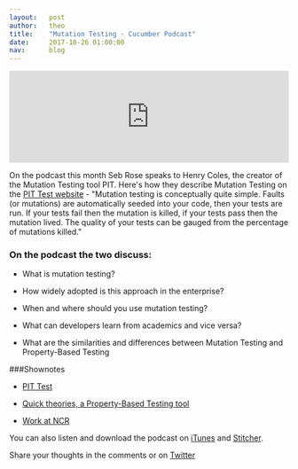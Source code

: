 ```yaml
---
layout:   post
author:   theo
title:    "Mutation Testing - Cucumber Podcast"
date:     2017-10-26 01:00:00
nav:      blog
---
```

<iframe width="100%" height="166" scrolling="no" frameborder="no" src="https://w.soundcloud.com/player/?url=https%3A//api.soundcloud.com/tracks/348664397&amp;color=%2300cc11&amp;auto_play=false&amp;hide_related=false&amp;show_comments=true&amp;show_user=true&amp;show_reposts=false&amp;show_teaser=true"></iframe>

On the podcast this month Seb Rose speaks to Henry Coles, the creator of the Mutation Testing tool PIT. Here's how they describe Mutation Testing on the [PIT Test website](http://pitest.org/) - "Mutation testing is conceptually quite simple. Faults (or mutations) are automatically seeded into your code, then your tests are run. If your tests fail then the mutation is killed, if your tests pass then the mutation lived. The quality of your tests can be gauged from the percentage of mutations killed."

### On the podcast the two discuss: 

- What is mutation testing?

- How widely adopted is this approach in the enterprise?

- When and where should you use mutation testing?

- What can developers learn from academics and vice versa?

- What are the similarities and differences between Mutation Testing and Property-Based Testing

###Shownotes

 - [PIT Test](pitest.org/)

 - [Quick theories, a Property-Based Testing tool](github.com/ncredinburgh/QuickTheories)
 - [Work at NCR](ncredinburgh.com/jobs/)

You can also listen and download the podcast on [iTunes](https://itunes.apple.com/gb/podcast/cucumber-podcast-rss/id1078896635) and [Stitcher](http://www.stitcher.com/s?fid=81999&refid=stpr). 

Share your thoughts in the comments or on [Twitter](https://twitter.com/cucumberbdd)

